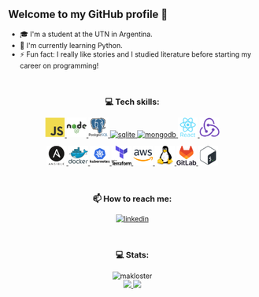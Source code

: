 ## Welcome to my GitHub profile 👋

- 🎓 I'm a student at the UTN in Argentina.
- 🌱 I'm currently learning Python.
- ⚡ Fun fact: I really like stories and I studied literature before starting my career on programming!

<br>

<h3 align="center">💻 Tech skills:</h3>
<p align="center"> 

<!-- Fullstack skills -->
<a href="https://developer.mozilla.org/en-US/docs/Web/JavaScript" target="_blank" rel="noreferrer"> 
<img src="https://raw.githubusercontent.com/devicons/devicon/master/icons/javascript/javascript-original.svg" alt="javascript" width="40" height="40"/> 
</a>
 
<a href="https://nodejs.org" target="_blank" rel="noreferrer"> 
<img src="https://raw.githubusercontent.com/devicons/devicon/master/icons/nodejs/nodejs-original-wordmark.svg" alt="nodejs" width="40" height="40"/> 
</a> 

<a href="https://www.postgresql.org" target="_blank" rel="noreferrer"> 
<img src="https://raw.githubusercontent.com/devicons/devicon/master/icons/postgresql/postgresql-original-wordmark.svg" alt="postgresql" width="40" height="40"/> 
</a> 

<a href="https://www.sqlite.org/" target="_blank" rel="noreferrer"> 
<img src="https://www.vectorlogo.zone/logos/sqlite/sqlite-icon.svg" alt="sqlite" width="40" height="40"/> 
</a> 

<a href="https://www.mongodb.com/" target="_blank" rel="noreferrer"> 
<img src="https://www.svgrepo.com/show/331488/mongodb.svg" alt="mongodb" width="40" height="40"/> 
</a> 

<a href="https://reactjs.org/" target="_blank" rel="noreferrer"> 
<img src="https://raw.githubusercontent.com/devicons/devicon/master/icons/react/react-original-wordmark.svg" alt="react" width="40" height="40"/> 
</a> 

<a href="https://redux.js.org" target="_blank" rel="noreferrer"> 
<img src="https://raw.githubusercontent.com/devicons/devicon/master/icons/redux/redux-original.svg" alt="redux" width="40" height="40"/> 
</a> 

<br>

<!-- DevOps skills -->
<p align="center">
<a href="https://www.ansible.com/" target="_blank" rel="noreferrer"> 
<img src="https://raw.githubusercontent.com/devicons/devicon/master/icons/ansible/ansible-original-wordmark.svg" alt="ansible" width="40" height="40"/> 
</a> 

<a href="https://www.docker.com/" target="_blank" rel="noreferrer"> 
<img src="https://raw.githubusercontent.com/devicons/devicon/master/icons/docker/docker-original-wordmark.svg" alt="docker" width="40" height="40"/> 
</a> 

<a href="https://kubernetes.io/" target="_blank" rel="noreferrer"> 
<img src="https://raw.githubusercontent.com/devicons/devicon/master/icons/kubernetes/kubernetes-original-wordmark.svg" alt="kubernetes" width="40" height="40"/> 
</a> 

<a href="https://www.terraform.io/" target="_blank" rel="noreferrer"> 
<img src="https://raw.githubusercontent.com/devicons/devicon/master/icons/terraform/terraform-original-wordmark.svg" alt="terraform" width="40" height="40"/> 
</a> 

<a href="https://aws.amazon.com/" target="_blank" rel="noreferrer"> 
<img src="https://raw.githubusercontent.com/devicons/devicon/master/icons/amazonwebservices/amazonwebservices-original-wordmark.svg" alt="aws" width="40" height="40"/> 
</a> 

<a href="https://www.linux.org/" target="_blank" rel="noreferrer"> 
<img src="https://raw.githubusercontent.com/devicons/devicon/master/icons/linux/linux-original.svg" alt="linux" width="40" height="40"/> 
</a> 

<a href="https://gitlab.com/" target="_blank" rel="noreferrer"> 
<img src="https://raw.githubusercontent.com/devicons/devicon/master/icons/gitlab/gitlab-original-wordmark.svg" alt="gitlab" width="40" height="40"/> 
</a> 

<a href="https://www.shellscript.sh/" target="_blank" rel="noreferrer"> 
<img src="https://raw.githubusercontent.com/devicons/devicon/master/icons/bash/bash-original.svg" alt="bash" width="40" height="40"/> 
</a> 
</p>

<br>

<h3 align="center">📫 How to reach me:</h3>
<p align="center">
<a href="https://www.linkedin.com/in/manuel-kloster/" target="_blank" rel="noreferrer">
 <img src="https://cdn-icons-png.flaticon.com/256/174/174857.png" alt="linkedin" width="40" height="40"/>
</a>
</p>

<br>

<h3 align="center">💻 Stats:</h3>
<p align="center">
<img align="center" src="https://github-readme-streak-stats.herokuapp.com/?user=makloster&theme=light" alt="makloster" />
<br>
<a href="https://github.com/makloster" >
<img height="160em"  src="https://github-readme-stats.vercel.app/api?username=makloster&show_icons=true&bg_color=fff&title_color=DD6387&icon_color=BD93F9&text_color=023047&border_color=fff" />
<img height="160em"  src="https://github-readme-stats.vercel.app/api/top-langs/?username=makloster&layout=compact&bg_color=fff&title_color=DD6387&icon_color=BD93F9&text_color=023047&border_color=fff" />
</a></p>
